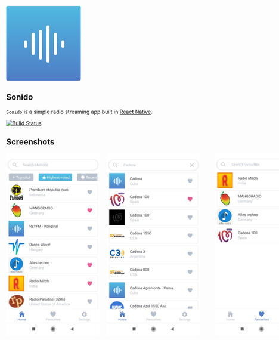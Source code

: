 ![Player](https://github.com/itsvvishnu/sonido/raw/master/assets/icon.png)

## Sonido

`Sonido` is a simple radio streaming app built in [React Native](https://reactnative.dev/).

[![Build Status](https://travis-ci.com/piemonte/Player.svg?branch=master)](https://travis-ci.com/piemonte/Player)

## Screenshots

<div style="display:flex;justify-content:flex-start">
<img src="https://github.com/itsvvishnu/sonido/raw/master/screenshots/1.jpg" width=250 />
<img src="https://github.com/itsvvishnu/sonido/raw/master/screenshots/2.jpg" width=250 hspace="20" />
<img src="https://github.com/itsvvishnu/sonido/raw/master/screenshots/3.jpg" width=250 hspace="20" />
<img src="https://github.com/itsvvishnu/sonido/raw/master/screenshots/4.jpg" width=250 hspace="20" />
</div>
